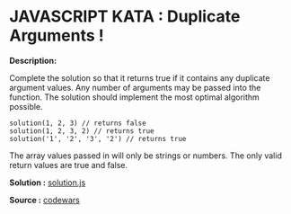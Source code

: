 JAVASCRIPT KATA : Duplicate Arguments !
=======================================

**Description:**

Complete the solution so that it returns true if it contains any duplicate argument values. Any number of arguments may be passed into the function. The solution should implement the most optimal algorithm possible.


```
solution(1, 2, 3) // returns false
solution(1, 2, 3, 2) // returns true
solution('1', '2', '3', '2') // returns true
```

The array values passed in will only be strings or numbers. The only valid return values are true and false.

**Solution :** [solution.js](https://github.com/ouadie-lahdioui/calculating-averages/solution.js)

**Source :** [codewars](http://www.codewars.com/kata/520d9c27e9940532eb00018e)
